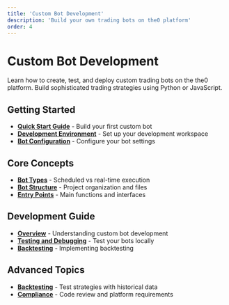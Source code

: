 ```yaml
---
title: 'Custom Bot Development'
description: 'Build your own trading bots on the0 platform'
order: 4
---
```


# Custom Bot Development

Learn how to create, test, and deploy custom trading bots on the the0 platform. Build sophisticated trading strategies using Python or JavaScript.

## Getting Started

- **[Quick Start Guide](./quick-start-guide)** - Build your first custom bot
- **[Development Environment](./development-environment)** - Set up your development workspace
- **[Bot Configuration](./bot-configuration)** - Configure your bot settings

## Core Concepts

- **[Bot Types](./bot-types)** - Scheduled vs real-time execution
- **[Bot Structure](./bot-structure)** - Project organization and files
- **[Entry Points](./entry-points)** - Main functions and interfaces

## Development Guide

- **[Overview](./overview)** - Understanding custom bot development
- **[Testing and Debugging](./testing-and-debugging)** - Test your bots locally
- **[Backtesting](./backtesting)** - Implementing backtesting

## Advanced Topics

- **[Backtesting](./backtesting)** - Test strategies with historical data
- **[Compliance](./compliance)** - Code review and platform requirements
